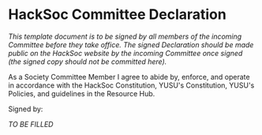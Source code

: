 # HackSoc Committee Declaration

*This template document is to be signed by all members of the incoming Committee before they take office. The signed Declaration should be made public on the HackSoc website by the incoming Committee once signed (the signed copy should not be committed here).*

As a Society Committee Member I agree to abide by, enforce, and operate in accordance with the HackSoc Constitution, YUSU's Constitution, YUSU's Policies, and guidelines in the Resource Hub.

Signed by:

*TO BE FILLED*
